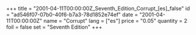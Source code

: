 +++
title = "2001-04-11T00:00:00Z_Seventh_Edition_Corrupt_[es]_false"
id = "ad546f07-07b0-40f6-b7a3-78d1852e74ef"
date = "2001-04-11T00:00:00Z"
name = "Corrupt"
lang = ["es"]
price = "0.05"
quantity = 2
foil = false
set = "Seventh Edition"
+++
